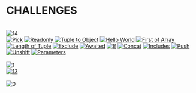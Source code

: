 <h1>CHALLENGES</h1><br><img src="https://img.shields.io/badge/easy-14-7aad0c" alt="14"/><br><a href="./src/4-easy-pick/README.md"><img src="https://img.shields.io/badge/4_Pick-7aad0c" alt="Pick" /></a> <a href="./src/7-easy-readonly/README.md"><img src="https://img.shields.io/badge/7_Readonly-7aad0c" alt="Readonly" /></a> <a href="./src/11-easy-tuple-to-object/README.md"><img src="https://img.shields.io/badge/11_Tuple to Object-7aad0c" alt="Tuple to Object" /></a> <a href="./src/13-warm-hello-world/README.md"><img src="https://img.shields.io/badge/13_Hello World-7aad0c" alt="Hello World" /></a> <a href="./src/14-easy-first/README.md"><img src="https://img.shields.io/badge/14_First of Array-7aad0c" alt="First of Array" /></a> <a href="./src/18-easy-tuple-length/README.md"><img src="https://img.shields.io/badge/18_Length of Tuple-7aad0c" alt="Length of Tuple" /></a> <a href="./src/43-easy-exclude/README.md"><img src="https://img.shields.io/badge/43_Exclude-7aad0c" alt="Exclude" /></a> <a href="./src/189-easy-awaited/README.md"><img src="https://img.shields.io/badge/189_Awaited-7aad0c" alt="Awaited" /></a> <a href="./src/268-easy-if/README.md"><img src="https://img.shields.io/badge/268_If-7aad0c" alt="If" /></a> <a href="./src/533-easy-concat/README.md"><img src="https://img.shields.io/badge/533_Concat-7aad0c" alt="Concat" /></a> <a href="./src/898-easy-includes/README.md"><img src="https://img.shields.io/badge/898_Includes-7aad0c" alt="Includes" /></a> <a href="./src/3057-easy-push/README.md"><img src="https://img.shields.io/badge/3057_Push-7aad0c" alt="Push" /></a> <a href="./src/3060-easy-unshift/README.md"><img src="https://img.shields.io/badge/3060_Unshift-7aad0c" alt="Unshift" /></a> <a href="./src/3312-easy-parameters/README.md"><img src="https://img.shields.io/badge/3312_Parameters-7aad0c" alt="Parameters" /></a> <br><br><img src="https://img.shields.io/badge/medium-1-d9901a" alt="1"/><br><a href="./src/15-medium-last/README.md"><img src="https://img.shields.io/badge/15_Last of Array-7aad0c" alt="13" alt="Last of Array"/></a> <br><br><img src="https://img.shields.io/badge/hard-0-de3d37" alt="0"/><br>